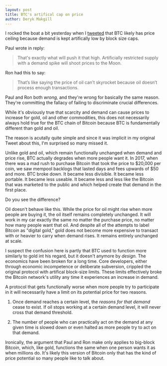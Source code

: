 ```yaml
---
layout: post
title: BTC's artifical cap on price
author: Deryk Makgill
---
```


I rocked the boat a bit yesterday when I [tweeted](https://twitter.com/derykmakgill/status/1217636530342318083) that BTC likely has price ceiling because demand is kept artifically low by block size caps.

Paul wrote in reply:

> That's exactly what will push it that high. Artificially restricted supply with a demand spike will shoot prices to the Moon.

Ron had this to say: 

> That’s like saying the price of oil can’t skyrocket because oil doesn’t process enough transactions. 

Paul and Ron both *wrong,* and they're wrong for basically the same reason. They're committing the fallacy of failing to discriminate crucial differences.

While it's obviously true that scarcity and demand can cause prices to increase for gold, oil and other commodities, this does not necessarily always hold true for the BTC chain of Bitcoin because BTC is fundamentally different than gold and oil.

The reason is acutally quite simple and since it was implicit in my original Tweet about this, I'm surprised so many missed it. 

Unlike gold and oil, which remain functionally unchanged when demand and price rise, BTC actually degrades when more people want it. In 2017, when there was a mad rush to purchase Bitcoin that took the price to $20,000 per coin, we saw mempool backlogs that lasted days and fees upwards of $50 and more. BTC broke down. It became less divisible. It became less portable. It became less useable. It became less and less like the Bitcoin that was marketed to the public and which helped create that demand in the first place.

Do you see the difference?

Oil doesn't behave like this. While the price for oil might rise when more people are buying it, the oil itself remains completely unchanged. It will work in my car exactly the same no matter the purchase price, no matter how many people want that oil. And despite all of the attempts to label Bitcoin as "digital gold," gold does not become more expensive to transact with or heavier to carry when demand rises. It remains entirely unchanged at scale.

I suspect the confusion here is partly that BTC used to function more similarly to gold int his regard, but it doesn't anymore by *design.* The economics have been broken for a long time. Core developers, either through economic incompetence or deliberate subversion, crippled the original protocol with artifical block-size limits. These limits effectively broke the Bitcoin network's utility any time it experiences an increase in demand. 

A protocol that gets functionally worse when more people try to participate in it will necessarily have a limit on its potential price for two reasons.

1. Once demand reaches a certain level, the *reasons for that demand* cease to exist. If oil stops working at a certain demand level, it will never cross that demand threshold.

2. The number of people who can practically act on the demand at any given time is slowed down or even halted as more people try to act on that demand.

Ironically, the argument that Paul and Ron make only applies to big-block Bitcoin, which, like gold, functions the same when one person wants it as when millions do. It's likely this version of Bitcoin only that has the kind of price potential so many people like to talk about.

